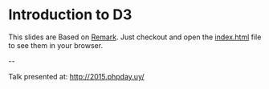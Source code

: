 # Introduction to D3

This slides are Based on [Remark](https://github.com/gnab/remark/). Just checkout and open the [index.html](index.html) file to see them in your browser.

--

Talk presented at:
http://2015.phpday.uy/
